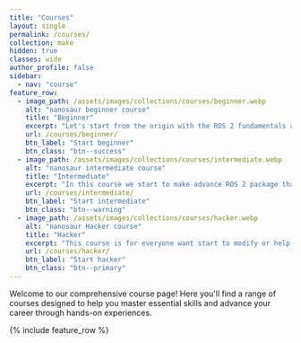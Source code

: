 ```yaml
---
title: "Courses"
layout: single
permalink: /courses/
collection: make
hidden: true
classes: wide
author_profile: false
sidebar:
  - nav: "course"
feature_row:
  - image_path: /assets/images/collections/courses/beginner.webp
    alt: "nanosaur beginner course"
    title: "Beginner"
    excerpt: "Let's start from the origin with the ROS 2 fundamentals and learn the basic skills"
    url: /courses/beginner/
    btn_label: "Start beginner"
    btn_class: "btn--success"
  - image_path: /assets/images/collections/courses/intermediate.webp
    alt: "nanosaur intermediate course"
    title: "Intermediate"
    excerpt: "In this course we start to make advance ROS 2 package that works with Isaac ROS"
    url: /courses/intermediate/
    btn_label: "Start intermediate"
    btn_class: "btn--warning"
  - image_path: /assets/images/collections/courses/hacker.webp
    alt: "nanosaur Hacker course"
    title: "Hacker"
    excerpt: "This course is for everyone want start to modify or help to maintain nanosaur updated"
    url: /courses/hacker/
    btn_label: "Start hacker"
    btn_class: "btn--primary"
---
```


Welcome to our comprehensive course page! Here you'll find a range of courses designed to help you master essential skills and advance your career through hands-on experiences.

{% include feature_row %}
